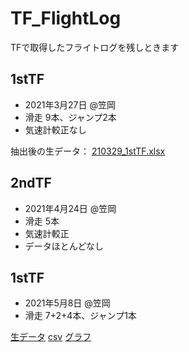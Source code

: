 # TF_FlightLog
TFで取得したフライトログを残しときます

## 1stTF
- 2021年3月27日 @笠岡
- 滑走 9本、ジャンプ2本
- 気速計較正なし
  
抽出後の生データ：
[210329_1stTF.xlsx](https://github.com/KUBTSSAvionics/TF_FlightLog/blob/main/210327_1st_TF/210329_1stTF.xlsx)

## 2ndTF
- 2021年4月24日 @笠岡
- 滑走 5本
- 気速計較正
- データほとんどなし


## 1stTF
- 2021年5月8日 @笠岡
- 滑走 7+2+4本、ジャンプ1本

[生データ](https://github.com/KUBTSSAvionics/TF_FlightLog/blob/main/210508_3rd_TF/raw)
[csv](https://github.com/KUBTSSAvionics/TF_FlightLog/blob/main/210508_3rd_TF/csv)
[グラフ](https://github.com/KUBTSSAvionics/TF_FlightLog/blob/main/210508_3rd_TF/graph)

